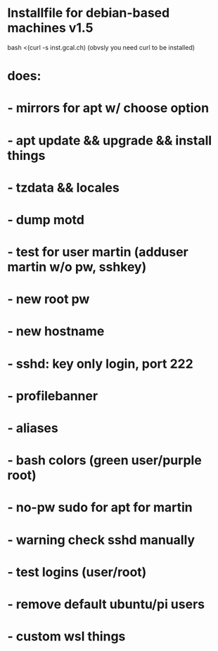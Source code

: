 # Installfile for debian-based machines v1.5
bash <(curl -s inst.gcal.ch)
(obvsly you need curl to be installed)

# does:
# - mirrors for apt w/ choose option
# - apt update && upgrade && install things
# - tzdata && locales
# - dump motd
# - test for user martin (adduser martin w/o pw, sshkey)
# - new root pw
# - new hostname
# - sshd: key only login, port 222
# - profilebanner
# - aliases
# - bash colors (green user/purple root)
# - no-pw sudo for apt for martin
# - warning check sshd manually
# - test logins (user/root)
# - remove default ubuntu/pi users
# - custom wsl things

